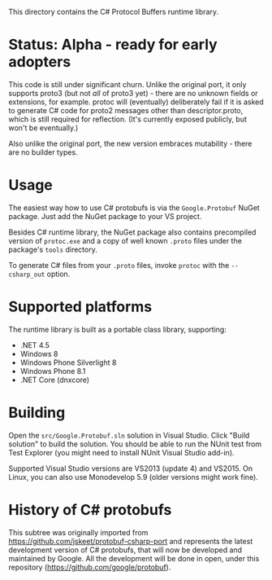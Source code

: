 This directory contains the C# Protocol Buffers runtime library.

Status: Alpha - ready for early adopters
========================================

This code is still under significant churn. Unlike the original port,
it only supports proto3 (but not *all* of proto3 yet) - there are no
unknown fields or extensions, for example. protoc will (eventually)
deliberately fail if it is asked to generate C# code for proto2
messages other than descriptor.proto, which is still required for
reflection. (It's currently exposed publicly, but won't be
eventually.)

Also unlike the original port, the new version embraces mutability -
there are no builder types.

Usage
=====

The easiest way how to use C# protobufs is via the `Google.Protobuf`
NuGet package. Just add the NuGet package to your VS project.

Besides C# runtime library, the NuGet package also contains 
precompiled version of `protoc.exe` and a copy of well known `.proto`
files under the package's `tools` directory.

To generate C# files from your `.proto` files, invoke `protoc` with the 
`--csharp_out` option.

Supported platforms
===================

The runtime library is built as a portable class library, supporting:

- .NET 4.5
- Windows 8
- Windows Phone Silverlight 8
- Windows Phone 8.1
- .NET Core (dnxcore)

Building
========

Open the `src/Google.Protobuf.sln` solution in Visual Studio. Click "Build solution" to build the solution. You should be able to run the NUnit test from Test Explorer (you might need to install NUnit Visual Studio add-in).

Supported Visual Studio versions are VS2013 (update 4) and VS2015. On Linux, you can also use Monodevelop 5.9 (older versions might work fine).

History of C# protobufs
=======================

This subtree was originally imported from https://github.com/jskeet/protobuf-csharp-port
and represents the latest development version of C# protobufs, that will now be developed
and maintained by Google. All the development will be done in open, under this repository
(https://github.com/google/protobuf).
